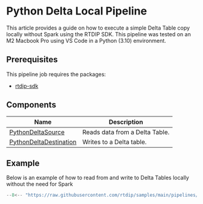 # Python Delta Local Pipeline

This article provides a guide on how to execute a simple Delta Table copy locally without Spark using the RTDIP SDK. This pipeline was tested on an M2 Macbook Pro using VS Code in a Python (3.10) environment.

## Prerequisites
This pipeline job requires the packages:

* [rtdip-sdk](../../../../getting-started/installation.md#installing-the-rtdip-sdk)


## Components
|Name|Description|
|---------------------------|----------------------|
|[PythonDeltaSource](../../../code-reference/pipelines/sources/python/delta.md)|Reads data from a Delta Table.|
|[PythonDeltaDestination](../../../code-reference/pipelines/destinations/python/delta.md)|Writes to a Delta table.|

## Example
Below is an example of how to read from and write to Delta Tables locally without the need for Spark

```python
--8<-- "https://raw.githubusercontent.com/rtdip/samples/main/pipelines/deploy/Python-Delta-to-Delta/pipeline.py"
```
